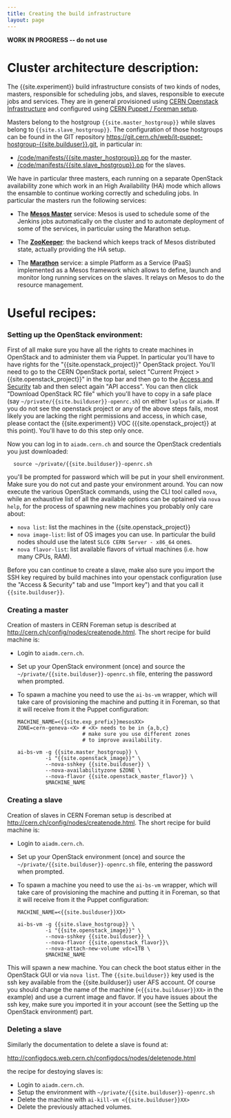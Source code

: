 ```yaml
---
title: Creating the build infrastructure
layout: page
---
```


**WORK IN PROGRESS -- do not use**

# Cluster architecture description:

The {{site.experiment}} build infrastructure consists of two kinds of nodes, masters,
responsible for scheduling jobs, and slaves, responsible to execute jobs and
services. They are in general provisioned using [CERN Openstack
Infrastructure](http://openstack.cern.ch) and configured using [CERN Puppet /
Foreman setup](http://cern.ch/config).

Masters belong to the hostgroup `{{site.master_hostgroup}}` while slaves
belong to `{{site.slave_hostgroup}}`. The configuration of those hostgroups
can be found in the GIT repository
<https://git.cern.ch/web/it-puppet-hostgroup-{{site.builduser}}.git>, in particular in:

- [/code/manifests/{{site.master_hostgroup}}.pp](https://git.cern.ch/web/it-puppet-hostgroup-{{site.builduser}}.git/blob/HEAD:/code/manifests/{{site.master_hostgroup}}.pp)  for the master.
- [/code/manifests/{{site.slave_hostgroup}}.pp](https://git.cern.ch/web/it-puppet-hostgroup-{{site.builduser}}.git/blob/HEAD:/code/manifests/{{site.slave_hostgroup}}.pp)  for the slaves.


We have in particular three masters, each running on a separate OpenStack
availability zone which work in an High Availability (HA) mode which allows
the ensamble to continue working correctly and scheduling jobs. In particular
the masters run the following services:

- The [**Mesos Master**](http://mesos.apache.org) service: Mesos is used to
  schedule some of the Jenkins jobs automatically on the cluster and to automate
  deployment of some of the services, in particular using the Marathon setup.

- The [**ZooKeeper**](https://zookeeper.apache.org): the backend which keeps
  track of Mesos distributed state, actually providing the HA setup.

- The [**Marathon**](https://mesosphere.github.io/marathon/) service: a simple
  Platform as a Service (PaaS) implemented as a Mesos framework which allows
to define, launch and monitor long running services on the slaves. It relays
on Mesos to do the resource management.

# Useful recipes:

### Setting up the OpenStack environment:

First of all make sure you have all the rights to create machines in OpenStack
and to administer them via Puppet. In particular you'll have to have rights
for the "{{site.openstack_project}}" OpenStack project. You'll need to go to
the CERN OpenStack portal, select "Current Project >
{{site.openstack_project}}" in the top bar and then go to the [Access and
Security](https://openstack.cern.ch/dashboard/project/access_and_security/)
tab and then select again "API access". You can then click "Download OpenStack
RC file" which you'll have to copy in a safe place (say
`~/private/{{site.builduser}}-openrc.sh`) on either `lxplus` or `aiadm`. If
you do not see the openstack project or any of the above steps fails, most
likely you are lacking the right permissions and access, in which case, please
contact the {{site.experiment}} VOC ({{site.openstack_project}} at this
point). You'll have to do this step only once.

Now you can log in to `aiadm.cern.ch` and source the OpenStack credentials you
just downloaded:

      source ~/private/{{site.builduser}}-openrc.sh

you'll be prompted for password which will be put in your shell environment.
Make sure you do not cut and paste your environment around.  You can now
execute the various OpenStack commands, using the CLI tool called `nova`,
while an exhaustive list of all the available options can be optained via
`nova help`, for the process of spawning new machines you probably only care
about:

- `nova list`: list the machines in the {{site.openstack_project}} 
- `nova image-list`: list of OS images you can use. In
  particular the build nodes should use the latest `SLC6 CERN Server - x86_64`
  ones.
- `nova flavor-list`: list available flavors of virtual machines (i.e. how many
  CPUs, RAM).

Before you can continue to create a slave, make also sure you import the SSH
key required by build machines into your openstack configuration (use the
"Access & Security" tab and use "Import key") and that you call it `{{site.builduser}}`.

### Creating a master

Creation of masters in CERN Foreman setup is described at
<http://cern.ch/config/nodes/createnode.html>. The short recipe for build
machine is:

- Login to `aiadm.cern.ch`.
- Set up your OpenStack environment (once) and source the
  `~/private/{{site.builduser}}-openrc.sh` file, entering the password when
  prompted.
- To spawn a machine you need to use the `ai-bs-vm` wrapper, which will take
  care of provisioning the machine and putting it in Foreman, so that it will
  receive from it the Puppet configuration:

      MACHINE_NAME=<{{site.exp_prefix}}mesosXX>
      ZONE=cern-geneva-<X> # <X> needs to be in {a,b,c}
                           # make sure you use different zones
                           # to improve availability.

      ai-bs-vm -g {{site.master_hostgroup}} \
               -i "{{site.openstack_image}}" \
               --nova-sshkey {{site.builduser}} \
               --nova-availabilityzone $ZONE \
               --nova-flavor {{site.openstack_master_flavor}} \
               $MACHINE_NAME

### Creating a slave  

Creation of slaves in CERN Foreman setup is described at
<http://cern.ch/config/nodes/createnode.html>. The short recipe for build
machine is:

- Login to `aiadm.cern.ch`.
- Set up your OpenStack environment (once) and source the
  `~/private/{{site.builduser}}-openrc.sh` file, entering the password when
  prompted.

- To spawn a machine you need to use the `ai-bs-vm` wrapper, which will take
  care of provisioning the machine and putting it in Foreman, so that it will
  receive from it the Puppet configuration:

      MACHINE_NAME=<{{site.builduser}}XX>

      ai-bs-vm -g {{site.slave_hostgroup}} \
               -i "{{site.openstack_image}}" \
               --nova-sshkey {{site.builduser}} \
               --nova-flavor {{site.openstack_flavor}}\
               --nova-attach-new-volume vdc=1TB \
               $MACHINE_NAME

This will spawn a new machine. You can check the boot status either in the
OpenStack GUI or via `nova list`. The `{{site.builduser}}` key used is the ssh
key available from the {{site.builduser}} user AFS account. Of course you
should change the name of the machine (`<{{site.builduser}}XX>` in the
example) and use a current image and flavor. If you have issues about the ssh
key, make sure you imported it in your account (see the Setting up the
OpenStack environment) part.

### Deleting a slave

Similarly the documentation to delete a slave is found at:

<http://configdocs.web.cern.ch/configdocs/nodes/deletenode.html>

the recipe for destoying slaves is:

- Login to `aiadm.cern.ch`.
- Setup the environment with `~/private/{{site.builduser}}-openrc.sh`
- Delete the machine with `ai-kill-vm <{{site.builduser}}XX>`
- Delete the previously attached volumes.
